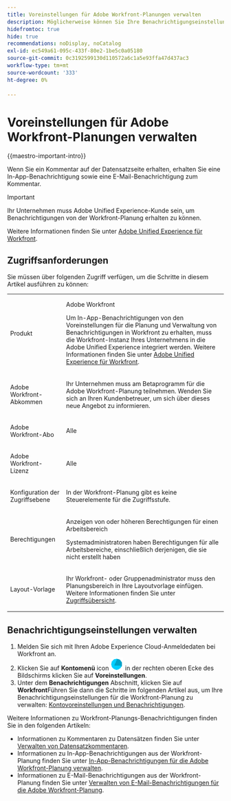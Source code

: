 ```yaml
---
title: Voreinstellungen für Adobe Workfront-Planungen verwalten
description: Möglicherweise können Sie Ihre Benachrichtigungseinstellungen für die Adobe Workfront-Planung verwalten. In diesem Artikel wird beschrieben, wie Sie Ihre Benachrichtigungseinstellungen konfigurieren können.
hidefromtoc: true
hide: true
recommendations: noDisplay, noCatalog
exl-id: ec549a61-095c-433f-80e2-1be5c0a05180
source-git-commit: 0c3192599130d110572a6c1a5e93ffa47d437ac3
workflow-type: tm+mt
source-wordcount: '333'
ht-degree: 0%

---
```


# Voreinstellungen für Adobe Workfront-Planungen verwalten

{{maestro-important-intro}}

Wenn Sie ein Kommentar auf der Datensatzseite erhalten, erhalten Sie eine In-App-Benachrichtigung sowie eine E-Mail-Benachrichtigung zum Kommentar.

>[!IMPORTANT]
>
>Ihr Unternehmen muss Adobe Unified Experience-Kunde sein, um Benachrichtigungen von der Workfront-Planung erhalten zu können.
>
>Weitere Informationen finden Sie unter [Adobe Unified Experience für Workfront](/help/quicksilver/workfront-basics/navigate-workfront/workfront-navigation/adobe-unified-experience.md).

## Zugriffsanforderungen

Sie müssen über folgenden Zugriff verfügen, um die Schritte in diesem Artikel ausführen zu können:

<table style="table-layout:auto">
 <col>
 </col>
 <col>
 </col>
 <tbody>
    <tr>
<tr>
<td>
   <p> Produkt</p> </td>
   <td>
   <p> Adobe Workfront</p> 
   <p>Um In-App-Benachrichtigungen von den Voreinstellungen für die Planung und Verwaltung von Benachrichtigungen in Workfront zu erhalten, muss die Workfront-Instanz Ihres Unternehmens in die Adobe Unified Experience integriert werden. Weitere Informationen finden Sie unter <a href="/help/quicksilver/workfront-basics/navigate-workfront/workfront-navigation/adobe-unified-experience.md">Adobe Unified Experience für Workfront</a>.</p>
   </td>
  </tr>  
 <td role="rowheader"><p>Adobe Workfront-Abkommen</p></td>
   <td>
<p>Ihr Unternehmen muss am Betaprogramm für die Adobe Workfront-Planung teilnehmen. Wenden Sie sich an Ihren Kundenbetreuer, um sich über dieses neue Angebot zu informieren. </p>
   </td>
  </tr>
  <tr>
   <td role="rowheader"><p>Adobe Workfront-Abo</p></td>
   <td>
<p>Alle</p>
   </td>
  </tr>
  <tr>
   <td role="rowheader"><p>Adobe Workfront-Lizenz</p></td>
   <td>
   <p>Alle</p> 
  </td>
  </tr>

<tr>
   <td role="rowheader"><p>Konfiguration der Zugriffsebene</p></td>
   <td> <p>In der Workfront-Planung gibt es keine Steuerelemente für die Zugriffsstufe. </p>  
</td>
  </tr>
<tr>
   <td role="rowheader"><p>Berechtigungen</p></td>
   <td> <p>Anzeigen von oder höheren Berechtigungen für einen Arbeitsbereich</a> </p>  
   <p>Systemadministratoren haben Berechtigungen für alle Arbeitsbereiche, einschließlich derjenigen, die sie nicht erstellt haben</p>
</td>
  </tr>

<tr>
   <td role="rowheader"><p>Layout-Vorlage</p></td>
   <td> <p>Ihr Workfront- oder Gruppenadministrator muss den Planungsbereich in Ihre Layoutvorlage einfügen. Weitere Informationen finden Sie unter <a href="../access/access-overview.md">Zugriffsübersicht</a>. </p>  
</td>
  </tr>
 </tbody>
</table>

## Benachrichtigungseinstellungen verwalten

1. Melden Sie sich mit Ihren Adobe Experience Cloud-Anmeldedaten bei Workfront an.
1. Klicken Sie auf **Kontomenü** icon ![](assets/account-menu-icon-on-experience-cloud.png) in der rechten oberen Ecke des Bildschirms klicken Sie auf **Voreinstellungen**.
1. Unter dem **Benachrichtigungen** Abschnitt, klicken Sie auf **Workfront**Führen Sie dann die Schritte im folgenden Artikel aus, um Ihre Benachrichtigungseinstellungen für die Workfront-Planung zu verwalten:
   [Kontovoreinstellungen und Benachrichtigungen](https://experienceleague.adobe.com/en/docs/core-services/interface/features/account-preferences).

Weitere Informationen zu Workfront-Planungs-Benachrichtigungen finden Sie in den folgenden Artikeln:

* Informationen zu Kommentaren zu Datensätzen finden Sie unter [Verwalten von Datensatzkommentaren](/help/quicksilver/maestro/records/manage-record-comments.md).
* Informationen zu In-App-Benachrichtigungen aus der Workfront-Planung finden Sie unter [In-App-Benachrichtigungen für die Adobe Workfront-Planung verwalten](/help/quicksilver/maestro/notifications/manage-planning-in-app-notifications.md).
* Informationen zu E-Mail-Benachrichtigungen aus der Workfront-Planung finden Sie unter [Verwalten von E-Mail-Benachrichtigungen für die Adobe Workfront-Planung](/help/quicksilver/maestro/notifications/manage-planning-email-notifications.md).



<!--replace the first section of this article with this; also remove the IMPORTANT at the top to require Unified Experience - below - when BOTH IMS and non-IMS customers will receive notifications: 

When someone adds you to a comment in the record page, you may receive an in-app as well as an email notification about the comment. 

The following scenarios exist:   

* Adobe Unified Experience customers receive both an in-app notification and an email notification. They can manage their in-app and email notification preferences in the Preferences area of their Adobe Experience Cloud profile for the Workfront product. 

    For more information, see [Account preferences and notifications](https://experienceleague.adobe.com/en/docs/core-services/interface/features/account-preferences).

* Customers who are not on the Adobe Unified Experience receive only an email notification. They cannot manage their email notifications preferences and will always receive an email when someone adds them to a comment on a record in Workfront Planning.   

-->
